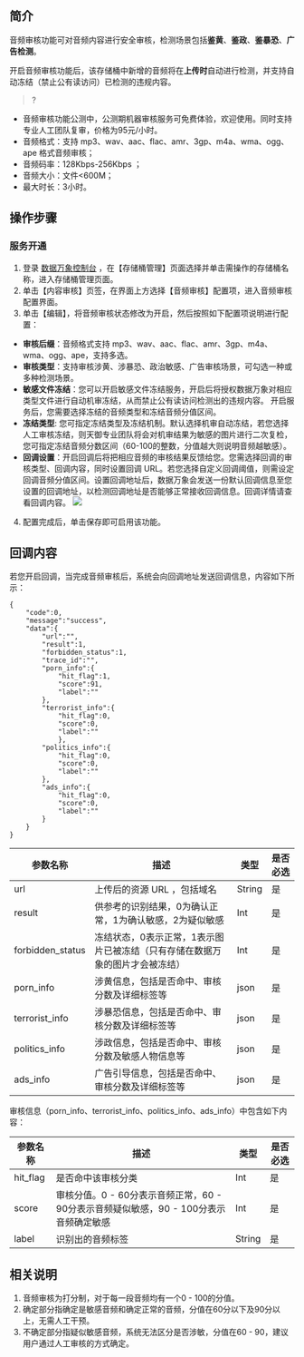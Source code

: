 
## 简介
音频审核功能可对音频内容进行安全审核，检测场景包括**鉴黄**、**鉴政**、**鉴暴恐**、**广告检测**。

开启音频审核功能后，该存储桶中新增的音频将在**上传时**自动进行检测，并支持自动冻结（禁止公有读访问）已检测的违规内容。

>?
- 音频审核功能公测中，公测期机器审核服务可免费体验，欢迎使用。同时支持专业人工团队复审，价格为95元/小时。
- 音频格式：支持 mp3、wav、aac、flac、amr、3gp、m4a、wma、ogg、ape 格式音频审核；
- 音频码率：128Kbps-256Kbps ；
- 音频大小：文件<600M；
- 最大时长：3小时。

##  操作步骤

### 服务开通
1. 登录 [数据万象控制台](https://console.cloud.tencent.com/ci) ，在【存储桶管理】页面选择并单击需操作的存储桶名称，进入存储桶管理页面。
2. 单击【内容审核】页签，在界面上方选择【音频审核】配置项，进入音频审核配置界面。
3. 单击【编辑】，将音频审核状态修改为开启，然后按照如下配置项说明进行配置：
 - **审核后缀**：音频格式支持 mp3、wav、aac、flac、amr、3gp、m4a、wma、ogg、ape，支持多选。
 - **审核类型**：支持审核涉黄、涉暴恐、政治敏感、广告审核场景，可勾选一种或多种检测场景。
 - **敏感文件冻结**：您可以开启敏感文件冻结服务，开启后将授权数据万象对相应类型文件进行自动机审冻结，从而禁止公有读访问检测出的违规内容。
      开启服务后，您需要选择冻结的音频类型和冻结音频分值区间。
 - **冻结类型**: 您可指定冻结类型及冻结机制。默认选择机审自动冻结，若您选择人工审核冻结，则天御专业团队将会对机审结果为敏感的图片进行二次复检，您可指定冻结音频分数区间（60-100的整数，分值越大则说明音频越敏感）。
 - **回调设置**：开启回调后将把相应音频的审核结果反馈给您。您需选择回调的审核类型、回调内容，同时设置回调 URL。若您选择自定义回调阈值，则需设定回调音频分值区间。设置回调地址后，数据万象会发送一份默认回调信息至您设置的回调地址，以检测回调地址是否能够正常接收回调信息。回调详情请查看回调内容。
   ![](https://main.qcloudimg.com/raw/43e7c779aad3f2a329e47093fc795069.png)
4. 配置完成后，单击保存即可启用该功能。


## 回调内容
若您开启回调，当完成音频审核后，系统会向回调地址发送回调信息，内容如下所示：

```plaintext
{
    "code":0,
    "message":"success",
    "data":{
        "url":"",
        "result":1,
        "forbidden_status":1,
        "trace_id":"",
        "porn_info":{
            "hit_flag":1,
            "score":91,
            "label":""
        },
        "terrorist_info":{
            "hit_flag":0,
            "score":0,
            "label":""
            },
        "politics_info":{
            "hit_flag":0,
            "score":0,
            "label":""
        },
        "ads_info":{
            "hit_flag":0,
            "score":0,
            "label":""
        }
    }
}         

```
<table>
<thead>
<tr>
<th>参数名称</th>
<th>描述</th>
<th>类型</th>
<th>是否必选</th>
</tr>
</thead>
<tbody><tr>
<td>url</td>
<td>上传后的资源 URL ，包括域名</td>
<td>String</td>
<td>是</td>
</tr>
<tr>
<td>result</td>
<td>供参考的识别结果，0为确认正常，1为确认敏感，2为疑似敏感</td>
<td>Int</td>
<td>是</td>
</tr>
<tr>
<td>forbidden_status</td>
<td>冻结状态，0表示正常，1表示图片已被冻结（只有存储在数据万象的图片才会被冻结）</td>
<td>Int</td>
<td>是</td>
</tr>
<tr>
<td>porn_info</td>
<td>涉黄信息，包括是否命中、审核分数及详细标签等</td>
<td>json</td>
<td>是</td>
</tr>
<tr>
<td>terrorist_info</td>
<td>涉暴恐信息，包括是否命中、审核分数及详细标签等</td>
<td>json</td>
<td>是</td>
</tr>
<tr>
<td>politics_info</td>
<td>涉政信息，包括是否命中、审核分数及敏感人物信息等</td>
<td>json</td>
<td>是</td>
</tr>
<tr>
<td>ads_info</td>
<td>广告引导信息，包括是否命中、审核分数及详细标签等</td>
<td>json</td>
<td>是</td>
</tr>
</tbody></table>
审核信息（porn_info、terrorist_info、politics_info、ads_info）中包含如下内容：
<table>
<thead>
<tr>
<th>参数名称</th>
<th>描述</th>
<th>类型</th>
<th>是否必选</th>
</tr>
</thead>
<tbody><tr>
<td>hit_flag</td>
<td>是否命中该审核分类</td>
<td>Int</td>
<td>是</td>
</tr>
<tr>
<td>score</td>
<td>审核分值。0 - 60分表示音频正常，60 -  90分表示音频疑似敏感，90 - 100分表示音频确定敏感</td>
<td>Int</td>
<td>是</td>
</tr>
<tr>
<td>label</td>
<td>识别出的音频标签</td>
<td>String</td>
<td>是</td>
</tr>
</tbody></table>

## 相关说明
1. 音频审核为打分制，对于每一段音频均有一个0 - 100的分值。
2. 确定部分指确定是敏感音频和确定正常的音频，分值在60分以下及90分以上，无需人工干预。
3. 不确定部分指疑似敏感音频，系统无法区分是否涉敏，分值在60 - 90，建议用户通过人工审核的方式确定。
